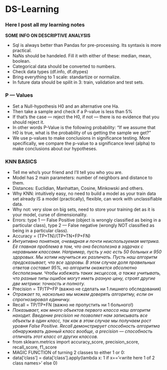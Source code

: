 # DS-Learning
### Here I post all my learning notes

**SOME INFO ON DESCRIPTIVE ANALYSIS**

* Sql is always better than Pandas for pre-processing. Its syntaxis is more practical.
* NaNs should be handeled. Fill it with either of these: median, mean, boolean.
* Categorical data should be converted to numbers.
* Check data types (df.info, df.dtypes)
* Bring everything to 1 scale: standartize or normalize.
* In future data should be spilit in 3: train, validation and test sets.

### P — Values

* Set a Null-hypothesis H0 and an alternative one Ha.
* Then take a sample and check if a P-value is less than 5%
* If that’s the case — reject the H0, if not — there is no evidence that you should reject it.
* In other words P-Value is the following probability: “If we assume that H0 is true, what is the probability of us getting the sample we get?”
* We use p-values to make conclusions in significance testing. More specifically, we compare the p-value to a significance level (alpha) to make conclusions about our hypotheses.

### KNN BASICS

* Tell me who’s your friend and I’ll tell you who you are.
* Model has 2 main parameters: number of neighbors and distance to them.
* Distances: Euclidian, Manhattan, Cosine, Minkowski and others.
* Why KNN: intuitively easy, no need to build a model as your train data set already IS a model (practically), flexible, can work with unclassifiable data.
* Why not: very slow on big sets, need to store your training det as it is your model, curse of dimensionality.
* Errors: type 1 — False Positive (object is wrongly classified as being in a particular class), type 2 — False negative (wrongly NOT classified as being in a particular class).
* Accuracy = (TP+TN)/(TP+TN+FP+FN)
* *Интуитивно понятная, очевидная и почти неиспользуемая метрика. Её главная проблема в том, что она бесполезна в задачах с неравными классами. Например, пусть у нас есть 50 больных и 950 здоровых. Мы хотим научиться их различать. Пусть наш алгоритм предсказывает, что все здоровы. В этом случае доля правильных ответов составит 95%, но алгоритм окажется абсолютно бесполезным. Чтобы избежать таких эксцессов, а также учитывать, что разные типы ошибок могут иметь разную цену, строят другие две метрики: точность и полноту.*
* Precision = TP/TP+FP (важно не сделать ни 1 лишнего обследования)
* *Отражает то, насколько мы можем доверять алгоритму, если он спрогнозировал единичку.*
* Recall = TP/TP+FN (важно не пропустить ни 1 больного!)
* *Показывает, как много объектов первого класса наш алгоритм находит. Введение precision не позволяет нам записывать все объекты в один класс, так как в этом случае мы получаем рост уровня False Positive. Recall демонстрирует способность алгоритма обнаруживать данный класс вообще, а precision — способность отличать этот класс от других классов.*
* from sklearn.metrics import accuracy_score, precision_score, recall_score, f1_score
* MAGIC FUNCTION of turning 2 classes to either 1 or 0:
* data[‘class’] = data[‘class’].apply(lambda x: 1 if x==’<write here 1 of 2 class names>’ else 0)
